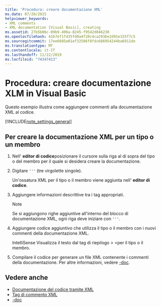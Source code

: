 ```yaml
---
title: 'Procedura: creare documentazione XML'
ms.date: 07/20/2015
helpviewer_keywords:
- XML comments
- XML documentation [Visual Basic], creating
ms.assetid: 27b5b06c-09b9-496a-8245-f9542d846230
ms.openlocfilehash: 41b7ef1f435fd0a4f20c4ca2936e2d91e155f7c5
ms.sourcegitcommit: 17ee6605e01ef32506f8fdc686954244ba6911de
ms.translationtype: MT
ms.contentlocale: it-IT
ms.lasthandoff: 11/22/2019
ms.locfileid: "74347413"
---
```

# <a name="how-to-create-xml-documentation-in-visual-basic"></a>Procedura: creare documentazione XLM in Visual Basic

Questo esempio illustra come aggiungere commenti alla documentazione XML al codice.

[!INCLUDE[note_settings_general](~/includes/note-settings-general-md.md)]

## <a name="to-create-xml-documentation-for-a-type-or-member"></a>Per creare la documentazione XML per un tipo o un membro

1. Nell' **editor di codice**posizionare il cursore sulla riga al di sopra del tipo o del membro per il quale si desidera creare la documentazione.

2. Digitare `'''` (tre virgolette singole).

    Un'ossatura XML per il tipo o il membro viene aggiunta nell' **editor di codice**.

3. Aggiungere informazioni descrittive tra i tag appropriati.

    > [!NOTE]
    > Se si aggiungono righe aggiuntive all'interno del blocco di documentazione XML, ogni riga deve iniziare con `'''`.

4. Aggiungere codice aggiuntivo che utilizza il tipo o il membro con i nuovi commenti della documentazione XML.

    IntelliSense Visualizza il testo dal tag di riepilogo > \<per il tipo o il membro.

5. Compilare il codice per generare un file XML contenente i commenti della documentazione. Per altre informazioni, vedere [-doc](../../../visual-basic/reference/command-line-compiler/doc.md).

## <a name="see-also"></a>Vedere anche

- [Documentazione del codice tramite XML](../../../visual-basic/programming-guide/program-structure/documenting-your-code-with-xml.md)
- [Tag di commento XML](../../../visual-basic/language-reference/xmldoc/index.md)
- [-doc](../../../visual-basic/reference/command-line-compiler/doc.md)
